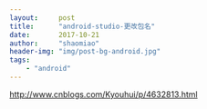 ```yaml
---
layout:     post
title:      "android-studio-更改包名"
date:       2017-10-21
author:     "shaomiao"
header-img: "img/post-bg-android.jpg"
tags:
    - "android"
---
```

http://www.cnblogs.com/Kyouhui/p/4632813.html
